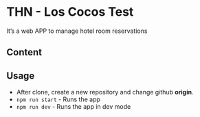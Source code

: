 # THN - Los Cocos Test

It’s a web APP to manage hotel room reservations

## Content


## Usage

  - After clone, create a new repository and change github **origin**.
  - `npm run start` - Runs the app
  - `npm run dev` - Runs the app in dev mode
